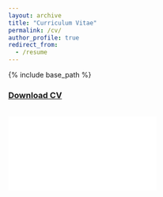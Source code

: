 ```yaml
---
layout: archive
title: "Curriculum Vitae"
permalink: /cv/
author_profile: true
redirect_from:
  - /resume
---
```


{% include base_path %}

<h3><a href="../files/dthallner_CV.pdf" download>Download CV</a></h3>
<br>
<embed src="../files/dthallner_CV.pdf">
